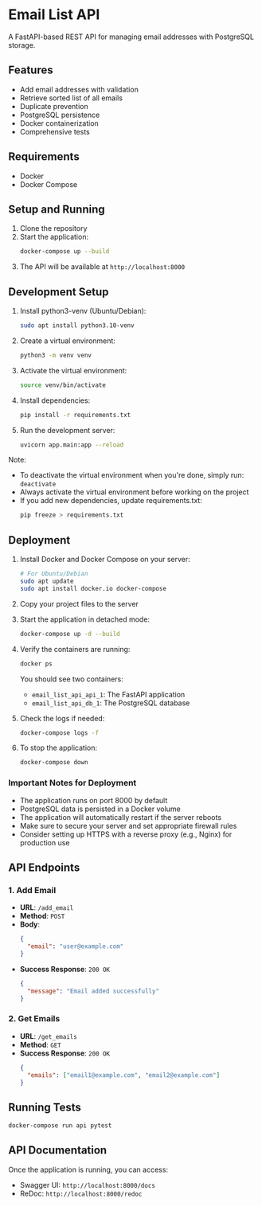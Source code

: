 # Email List API

A FastAPI-based REST API for managing email addresses with PostgreSQL storage.

## Features

- Add email addresses with validation
- Retrieve sorted list of all emails
- Duplicate prevention
- PostgreSQL persistence
- Docker containerization
- Comprehensive tests

## Requirements

- Docker
- Docker Compose

## Setup and Running

1. Clone the repository
2. Start the application:
   ```bash
   docker-compose up --build
   ```
3. The API will be available at `http://localhost:8000`

## Development Setup

1. Install python3-venv (Ubuntu/Debian):
   ```bash
   sudo apt install python3.10-venv
   ```

2. Create a virtual environment:
   ```bash
   python3 -m venv venv
   ```

3. Activate the virtual environment:
   ```bash
   source venv/bin/activate
   ```

4. Install dependencies:
   ```bash
   pip install -r requirements.txt
   ```

5. Run the development server:
   ```bash
   uvicorn app.main:app --reload
   ```

Note: 
- To deactivate the virtual environment when you're done, simply run: `deactivate`
- Always activate the virtual environment before working on the project
- If you add new dependencies, update requirements.txt:
  ```bash
  pip freeze > requirements.txt
  ```

## Deployment

1. Install Docker and Docker Compose on your server:
   ```bash
   # For Ubuntu/Debian
   sudo apt update
   sudo apt install docker.io docker-compose
   ```

2. Copy your project files to the server

3. Start the application in detached mode:
   ```bash
   docker-compose up -d --build
   ```

4. Verify the containers are running:
   ```bash
   docker ps
   ```

   You should see two containers:
   - `email_list_api_api_1`: The FastAPI application
   - `email_list_api_db_1`: The PostgreSQL database

5. Check the logs if needed:
   ```bash
   docker-compose logs -f
   ```

6. To stop the application:
   ```bash
   docker-compose down
   ```

### Important Notes for Deployment

- The application runs on port 8000 by default
- PostgreSQL data is persisted in a Docker volume
- The application will automatically restart if the server reboots
- Make sure to secure your server and set appropriate firewall rules
- Consider setting up HTTPS with a reverse proxy (e.g., Nginx) for production use

## API Endpoints

### 1. Add Email
- **URL**: `/add_email`
- **Method**: `POST`
- **Body**:
  ```json
  {
    "email": "user@example.com"
  }
  ```
- **Success Response**: `200 OK`
  ```json
  {
    "message": "Email added successfully"
  }
  ```

### 2. Get Emails
- **URL**: `/get_emails`
- **Method**: `GET`
- **Success Response**: `200 OK`
  ```json
  {
    "emails": ["email1@example.com", "email2@example.com"]
  }
  ```

## Running Tests

```bash
docker-compose run api pytest
```

## API Documentation

Once the application is running, you can access:
- Swagger UI: `http://localhost:8000/docs`
- ReDoc: `http://localhost:8000/redoc`